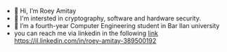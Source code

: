 - 👋 Hi, I’m Roey Amitay
- 👀 I'm intersted in cryptography, software and hardware security.
- 🌱 I’m a fourth-year Computer Engineering student in Bar Ilan university
- you can reach me via linkedin in the following [link]([https://il.linkedin.com/in/roey-amitay-389500192])
https://il.linkedin.com/in/roey-amitay-389500192
